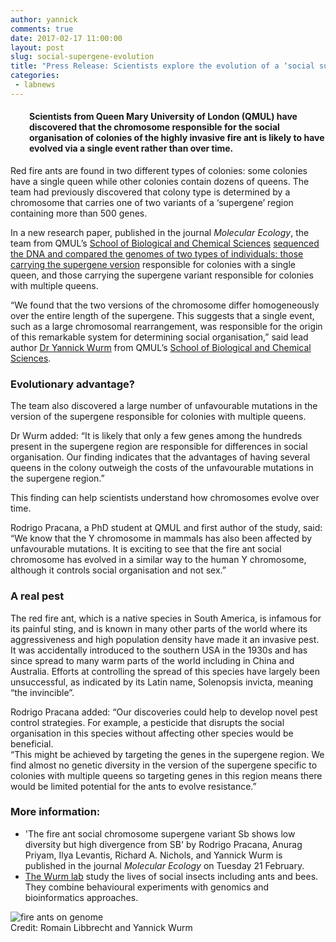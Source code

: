 ```yaml
---
author: yannick
comments: true
date: 2017-02-17 11:00:00
layout: post
slug: social-supergene-evolution
title: "Press Release: Scientists explore the evolution of a ‘social supergene’ in the red fire ant"
categories:
 - labnews
---
```



<h4 style="margin-left: 30px"><strong>Scientists from Queen Mary University of London (QMUL) have
discovered that the chromosome responsible for the social
organisation of colonies of the highly invasive fire ant is likely
to have evolved via a single event rather than over time.</strong></h4>




<p>Red fire ants are found in two different types of colonies: some
colonies have a single queen while other colonies contain dozens of
queens. The team had previously discovered that colony type is
determined by a chromosome that carries one of two variants of a
‘supergene’ region containing more than 500 genes.</p>
<p>In a new research paper, published in the journal <em>Molecular Ecology</em>, the team from QMUL’s <a href=
"https://www.qmul.ac.uk/sbbs/">School of Biological and Chemical
Sciences</a> <a href="https://doi.org/10.1111/mec.14054">sequenced the DNA and compared the genomes of two
types of individuals: those carrying the supergene version</a>
responsible for colonies with a single queen, and those carrying
the supergene variant responsible for colonies with multiple
queens.</p>
<p>“We found that the two versions of the chromosome differ
homogeneously over the entire length of the supergene. This
suggests that a single event, such as a large chromosomal
rearrangement, was responsible for the origin of this remarkable
system for determining social organisation,” said lead author
<a href="https://www.qmul.ac.uk/sbbs/staff/yannickwurm.html">Dr
Yannick Wurm</a> from QMUL’s <a href=
"https://www.qmul.ac.uk/sbbs/">School of Biological and Chemical
Sciences</a>.</p>
<h3>Evolutionary advantage?</h3>
<p>The team also discovered a large number of unfavourable
mutations in the version of the supergene responsible for colonies
with multiple queens.</p>
<p>Dr Wurm added: “It is likely that only a few genes among the
hundreds present in the supergene region are responsible for
differences in social organisation. Our finding indicates that the
advantages of having several queens in the colony outweigh the
costs of the unfavourable mutations in the supergene region.”</p>
<p>This finding can help scientists understand how chromosomes
evolve over time.</p>
<p>Rodrigo Pracana, a PhD student at QMUL and first author of the study,
said: “We know that the Y chromosome in mammals has also been
affected by unfavourable mutations. It is exciting to see that the
fire ant social chromosome has evolved in a similar way to the
human Y chromosome, although it controls social organisation and
not sex.”</p>
<h3>A real pest</h3>
<p>The red fire ant, which is a native species in South America, is
infamous for its painful sting, and is known in many other parts of
the world where its aggressiveness and high population density have
made it an invasive pest. It was accidentally introduced to the
southern USA in the 1930s and has since spread to many warm parts
of the world including in China and Australia. Efforts at
controlling the spread of this species have largely been
unsuccessful, as indicated by its Latin name, Solenopsis invicta,
meaning “the invincible”.</p>
<p>Rodrigo Pracana added: “Our discoveries could help to develop
novel pest control strategies. For example, a pesticide that
disrupts the social organisation in this species without affecting
other species would be beneficial.<br>
“This might be achieved by targeting the genes in the supergene
region. We find almost no genetic diversity in the version of the
supergene specific to colonies with multiple queens so targeting
genes in this region means there would be limited potential for the
ants to evolve resistance.”</p>
<h3>More information:</h3>
<ul>
<li>'The fire ant social chromosome supergene variant Sb shows low
diversity but high divergence from SB' by Rodrigo Pracana, Anurag
Priyam, Ilya Levantis, Richard A. Nichols, and Yannick Wurm is
published in the journal <em>Molecular Ecology</em> on Tuesday 21
February.</li>
<li><a href="https://wurmlab.github.io/">The Wurm lab</a> study the
lives of social insects including ants and bees. They combine
behavioural experiments with genomics and bioinformatics
approaches.</li>
</ul>


<div class="inlineImg image-caption"><img src=
"https://www.qmul.ac.uk/media/qmul/media/news/items/se/red-fire-ant-c-Yannick-Wurm640.jpg"  alt="fire ants on genome" style="text-align: center"><br>
Credit: Romain Libbrecht and Yannick Wurm</div>
<br/>
